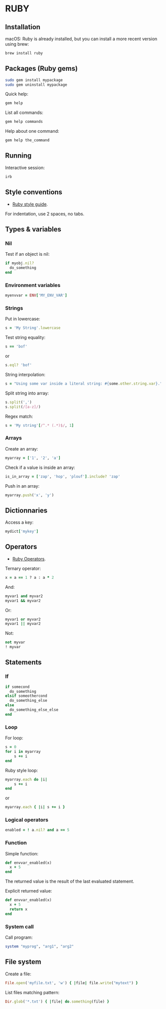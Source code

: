 RUBY
====

## Installation

macOS: Ruby is already installed, but you can install a more recent version using brew:
```bash
brew install ruby
```

## Packages (Ruby gems)

```bash
sudo gem install mypackage
sudo gem uninstall mypackage
```

Quick help:
```bash
gem help
```

List all commands:
```bash
gem help commands
```

Help about one command:
```bash
gem help the_command
```

## Running

Interactive session:

```bash
irb
```

## Style conventions

 * [Ruby style guide](https://github.com/bbatsov/ruby-style-guide).

For indentation, use 2 spaces, no tabs.

## Types & variables

### Nil

Test if an object is nil:
```ruby
if myobj.nil?
  do_something
end
```

### Environment variables

```ruby
myenvvar = ENV['MY_ENV_VAR']
```

### Strings

Put in lowercase:
```ruby
s = 'My String'.lowercase
```

Test string equality:
```ruby
s == 'bof'
```
or
```ruby
s.eql? 'bof'
```

String interpolation:
```ruby
s = "Using some var inside a literal string: #{some.other.string.var}."
```

Split string into array:
```ruby
s.split(',')
s.split(/[a-z]/)
```

Regex match:
```ruby
s = 'My string'[/^.* (.*)$/, 1]
```

### Arrays

Create an array:
```ruby
myarray = ['1', '2', 'a']
```

Check if a value is inside an array:
```ruby
is_in_array = ['zap', 'hop', 'plouf'].include? 'zap'
```

Push in an array:
```ruby
myarray.push('x', 'y')
```

## Dictionnaries

Access a key:
```ruby
mydict['mykey']
```

## Operators

 * [Ruby Operators](https://www.tutorialspoint.com/ruby/ruby_operators.htm).

Ternary operator:
```ruby
x = a == 1 ? a : a * 2  
```

And:
```ruby
myvar1 and myvar2
myvar1 && myvar2
```

Or:
```ruby
myvar1 or myvar2
myvar1 || myvar2
```

Not:
```ruby
not myvar
! myvar
```

## Statements

### If

```ruby
if somecond
  do_something
elsif someothercond
  do_something_else
else
  do_something_else_else
end
```

### Loop

For loop:
```ruby
s = 0
for i in myarray
	s += i
end
```

Ruby style loop:
```ruby
myarray.each do |i|
	s += i
end
```
or
```ruby
myarray.each { |i| s += i }
```

### Logical operators

```ruby
enabled = ! a.nil? and a == 5
```

### Function

Simple function:
```ruby
def envvar_enabled(x)
  x + 5
end
```
The returned value is the result of the last evaluated statement.

Explicit returned value:
```ruby
def envvar_enabled(x)
  x + 5
  return x
end
```

### System call

Call program:
```ruby
system "myprog", "arg1", "arg2"
```

## File system

Create a file:
```ruby
File.open('myfile.txt', 'w') { |file| file.write("mytext") }
```

List files matching pattern:
```ruby
Dir.glob('*.txt') { |file| do.something(file) }
```
